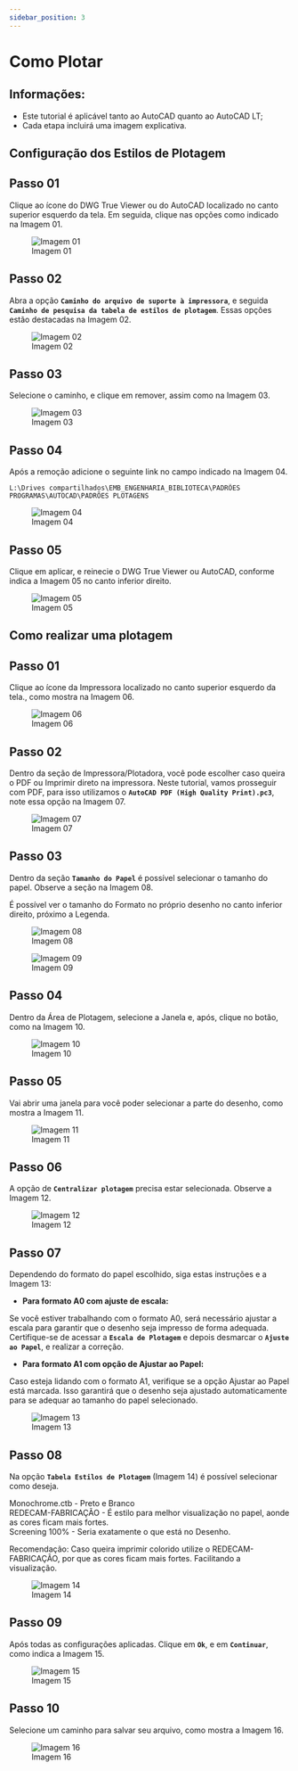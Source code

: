 ```yaml
---
sidebar_position: 3
---
```


# Como Plotar

## Informações:
- Este tutorial é aplicável tanto ao AutoCAD quanto ao AutoCAD LT;
- Cada etapa incluirá uma imagem explicativa.

## Configuração dos Estilos de Plotagem

## Passo 01
Clique ao ícone do DWG True Viewer ou do AutoCAD localizado no canto superior esquerdo da tela. Em seguida, clique nas opções como indicado na Imagem 01.

<figure>
    <img src="/img/autocad/tutoriais/como-plotar/img01.png" alt="Imagem 01" />
    <figcaption>Imagem 01</figcaption>
</figure>

## Passo 02
Abra a opção **`Caminho do arquivo de suporte à impressora`**, e seguida **`Caminho de pesquisa da tabela de estilos de plotagem`**. Essas opções estão destacadas na Imagem 02.

<figure>
    <img src="/img/autocad/tutoriais/como-plotar/img02.png" alt="Imagem 02" />
    <figcaption>Imagem 02</figcaption>
</figure>

## Passo 03
Selecione o caminho, e clique em remover, assim como na Imagem 03.

<figure>
    <img src="/img/autocad/tutoriais/como-plotar/img03.png" alt="Imagem 03" />
    <figcaption>Imagem 03</figcaption>
</figure>

## Passo 04
Após a remoção adicione o seguinte link no campo indicado na Imagem 04.

```
L:\Drives compartilhados\EMB_ENGENHARIA_BIBLIOTECA\PADRÕES PROGRAMAS\AUTOCAD\PADRÕES PLOTAGENS
```

<figure>
    <img src="/img/autocad/tutoriais/como-plotar/img04.png" alt="Imagem 04" />
    <figcaption>Imagem 04</figcaption>
</figure>

## Passo 05
Clique em aplicar, e reinecie o DWG True Viewer ou AutoCAD, conforme indica a Imagem 05 no canto inferior direito.

<figure>
    <img src="/img/autocad/tutoriais/como-plotar/img05.png" alt="Imagem 05" />
    <figcaption>Imagem 05</figcaption>
</figure>
 
 ## Como realizar uma plotagem

 ## Passo 01
 Clique ao ícone da Impressora localizado no canto superior esquerdo da tela., como mostra na Imagem 06.

<figure>
    <img src="/img/autocad/tutoriais/como-plotar/img06.png" alt="Imagem 06" />
    <figcaption>Imagem 06</figcaption>
</figure>

## Passo 02
Dentro da seção de Impressora/Plotadora, você pode escolher caso queira o PDF ou Imprimir direto na impressora. Neste tutorial, vamos prosseguir com PDF, para isso utilizamos o **`AutoCAD PDF (High Quality Print).pc3`**, note essa opção na Imagem 07.

<figure>
    <img src="/img/autocad/tutoriais/como-plotar/img07.png" alt="Imagem 07" />
    <figcaption>Imagem 07</figcaption>
</figure>

## Passo 03
Dentro da seção **`Tamanho do Papel`** é possível selecionar o tamanho do papel. Observe a seção na Imagem 08.

É possível ver o tamanho do Formato no próprio desenho no canto inferior direito, próximo a Legenda.

<figure>
    <img src="/img/autocad/tutoriais/como-plotar/img08.png" alt="Imagem 08" />
    <figcaption>Imagem 08</figcaption>
</figure>

<figure>
    <img src="/img/autocad/tutoriais/como-plotar/img09.png" alt="Imagem 09" />
    <figcaption>Imagem 09</figcaption>
</figure>

## Passo 04
Dentro da Área de Plotagem, selecione a Janela e, após, clique no botão, como na Imagem 10.

<figure>
    <img src="/img/autocad/tutoriais/como-plotar/img10.png" alt="Imagem 10" />
    <figcaption>Imagem 10</figcaption>
</figure>

## Passo 05
Vai abrir uma janela para você poder selecionar a parte do desenho, como mostra a Imagem 11.

<figure>
    <img src="/img/autocad/tutoriais/como-plotar/img11.png" alt="Imagem 11" />
    <figcaption>Imagem 11</figcaption>
</figure>

## Passo 06
A opção de **``Centralizar plotagem``** precisa estar selecionada. Observe a Imagem 12.

<figure>
    <img src="/img/autocad/tutoriais/como-plotar/img12.png" alt="Imagem 12" />
    <figcaption>Imagem 12</figcaption>
</figure>

## Passo 07
Dependendo do formato do papel escolhido, siga estas instruções e a Imagem 13:

- **Para formato A0 com ajuste de escala:**

Se você estiver trabalhando com o formato A0, será necessário ajustar a escala para garantir que o desenho seja impresso de forma adequada. Certifique-se de acessar a **``Escala de Plotagem``** e depois desmarcar o **``Ajuste ao Papel``**, e realizar a correção.

- **Para formato A1 com opção de Ajustar ao Papel:**

Caso esteja lidando com o formato A1, verifique se a opção Ajustar ao Papel está marcada. Isso garantirá que o desenho seja ajustado automaticamente para se adequar ao tamanho do papel selecionado.

<figure>
    <img src="/img/autocad/tutoriais/como-plotar/img13.png" alt="Imagem 13" />
    <figcaption>Imagem 13</figcaption>
</figure>

## Passo 08
Na opção **``Tabela Estilos de Plotagem``** (Imagem 14) é possível selecionar como deseja. 

Monochrome.ctb - Preto e Branco  
REDECAM-FABRICAÇÃO - É estilo para melhor visualização no papel, aonde as cores ficam mais fortes.  
Screening 100% - Seria exatamente o que está no Desenho.  

Recomendação: Caso queira imprimir colorido utilize o REDECAM-FABRICAÇÃO, por que as cores ficam mais fortes. Facilitando a visualização.

<figure>
    <img src="/img/autocad/tutoriais/como-plotar/img14.png" alt="Imagem 14" />
    <figcaption>Imagem 14</figcaption>
</figure>

## Passo 09
Após todas as configurações aplicadas. Clique em **``Ok``**, e em **``Continuar``**, como indica a Imagem 15.

<figure>
    <img src="/img/autocad/tutoriais/como-plotar/img15.png" alt="Imagem 15" />
    <figcaption>Imagem 15</figcaption>
</figure>

## Passo 10
Selecione um caminho para salvar seu arquivo, como mostra a Imagem 16.

<figure>
    <img src="/img/autocad/tutoriais/como-plotar/img16.png" alt="Imagem 16" />
    <figcaption>Imagem 16</figcaption>
</figure>